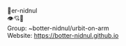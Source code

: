 🤖er-nidnul  
👁️💘💪  
Group: ~botter-nidnul/urbit-on-arm  
Website: https://botter-nidnul.github.io  
